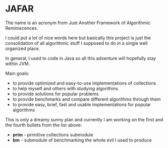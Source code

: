 JAFAR
=====

The name is an acronym from Just Another Framework of Algorithmic Reminiscences.

I could put a lot of nice words here but basically this project is just the consolidation of all algorithmic stuff I supposed to do in a single well organized place.

In general, I used to code in Java so all this adventure will hopefully stay within JVM.

Main goals:
* to provide optimized and easy-to-use implementations of collections
* to help myself and others with studying algorithms
* to provide solutions for popular problems
* to provide benchmarks and compare different algorithms through them
* to provide easy, brief, fast and usable implementations for popular algorithms

This is only a dreamy sunny plan and currently I am working on the first and the fourth bullets from the list above: 
* **prim** - primitive collections submodule
* **bm** - submodule of benchmarking the whole evil I used to produce
